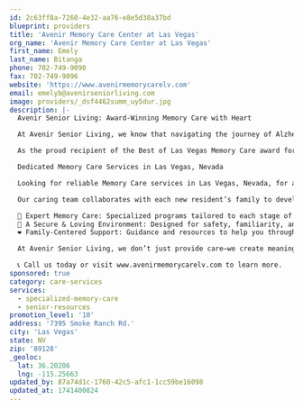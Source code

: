 ```yaml
---
id: 2c63ff8a-7260-4e32-aa76-e8e5d38a37bd
blueprint: providers
title: 'Avenir Memory Care Center at Las Vegas'
org_name: 'Avenir Memory Care Center at Las Vegas'
first_name: Emely
last_name: Bitanga
phone: 702-749-9090
fax: 702-749-9096
website: 'https://www.avenirmemorycarelv.com'
email: emelyb@avenirseniorliving.com
image: providers/_dsf4462summ_uy5dur.jpg
description: |-
  Avenir Senior Living: Award-Winning Memory Care with Heart

  At Avenir Senior Living, we know that navigating the journey of Alzheimer’s and dementia care can be overwhelming. That’s why we are committed to providing exceptional, personalized memory care with compassion, dignity, and respect.

  As the proud recipient of the Best of Las Vegas Memory Care award for four consecutive years (2021-2024), Avenir is recognized for its dedication to enhancing the lives of those with memory loss through compassionate support and a thoughtfully designed environment.

  Dedicated Memory Care Services in Las Vegas, Nevada

  Looking for reliable Memory Care services in Las Vegas, Nevada, for a loved one dealing with memory loss? Avenir Memory Care in Las Vegas provides personalized care in a cozy, home-like environment that caters to your family's needs. Conveniently located near Mountainview Hospital and Complex Care Hospital at Tenaya, our residents have easy access to exceptional medical care.

  Our caring team collaborates with each new resident’s family to develop a customized care plan that meets their unique needs. We assist with daily living activities, housekeeping, and nutritious meals, all while providing the encouragement and support your loved one deserves to thrive. We go the extra mile by pairing each resident with a suitable neighborhood within our Memory Care community, ensuring they live among peers with similar cognitive abilities and have access to engaging activities designed just for them.

  🌿 Expert Memory Care: Specialized programs tailored to each stage of cognitive decline.
  🏡 A Secure & Loving Environment: Designed for safety, familiarity, and engagement.
  ❤️ Family-Centered Support: Guidance and resources to help you through this journey.

  At Avenir Senior Living, we don’t just provide care—we create meaningful moments for our residents and peace of mind for their families.

  📞 Call us today or visit www.avenirmemorycarelv.com to learn more.
sponsored: true
category: care-services
services:
  - specialized-memory-care
  - senior-resources
promotion_level: '10'
address: '7395 Smoke Ranch Rd.'
city: 'Las Vegas'
state: NV
zip: '89128'
_geoloc:
  lat: 36.20206
  lng: -115.25663
updated_by: 87a74d1c-1760-42c5-afc1-1cc59be16098
updated_at: 1741400824
---
```


